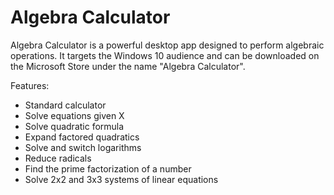 # Algebra Calculator

Algebra Calculator is a powerful desktop app designed to perform algebraic operations. It targets the Windows 10 audience and can be downloaded on the Microsoft Store under the name "Algebra Calculator".

Features:
- Standard calculator
- Solve equations given X
- Solve quadratic formula
- Expand factored quadratics
- Solve and switch logarithms
- Reduce radicals
- Find the prime factorization of a number
- Solve 2x2 and 3x3 systems of linear equations
